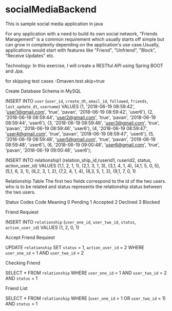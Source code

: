 # socialMediaBackend
This is sample social media application in java

For any application with a need to build its own social network, "Friends Management" is a common requirement which usually starts off simple but can grow in complexity depending on the application's use case.Usually, applications would start with features like "Friend", "Unfriend", "Block", "Receive Updates" etc.

Technology:
In this exercise, I will create a RESTful API using Spring BOOT and Jpa.

for skipping test cases
-Dmaven.test.skip=true

Create Database Schema in MySQL

INSERT INTO `user` (`user_id`, `create_dt`, `email_id`, `followed`, `friends`, `last_update_dt`, `username`) VALUES
(1, '2018-06-19 08:59:42', 'user1@gmail.com', 'true', 'pavan', '2018-06-19 08:59:42', 'user6'),
(2, '2018-06-19 08:59:44', 'user2@gmail.com', 'true', 'pavan', '2018-06-19 08:59:44', 'user6'),
(3, '2018-06-19 08:59:46', 'user3@gmail.com', 'true', 'pavan', '2018-06-19 08:59:46', 'user6'),
(4, '2018-06-19 08:59:47', 'user4@gmail.com', 'true', 'pavan', '2018-06-19 08:59:47', 'user6'),
(5, '2018-06-19 08:59:48', 'user5@gmail.com', 'true', 'pavan', '2018-06-19 08:59:48', 'user6'),
(6, '2018-06-19 09:00:48', 'user6@gmail.com', 'true', 'pavan', '2018-06-19 09:00:48', 'user6');

INSERT INTO relationship1 (relation_ship_id,ruserid1, ruserid2, status, action_user_id) VALUES
(1,1, 2, 1, 1),
(2,1, 3, 1, 3),
(3,1, 4, 1, 4),
(4,1, 5, 0, 5),
(5,1, 6, 3, 1),
(6,2, 3, 1, 2),
(7,2, 4, 1, 4),
(8,3, 5, 1, 3),
(9,1, 7, 0, 1)

Relationship Table
The first two fields correspond to the id of the two users.
who is to be related and status represents the relationship status between the two users.

Status Codes
Code	Meaning
0	    Pending
1	    Accepted
2 	    Declined
3    	Blocked


Friend Requiest

INSERT INTO `relationship` (`user_one_id`, `user_two_id`, `status`, `action_user_id`)
VALUES (1, 2, 0, 1)

Accept Friend Requiest

UPDATE `relationship` SET `status` = 1, `action_user_id` = 2
WHERE `user_one_id` = 1 AND `user_two_id` = 2

Checking Friend

SELECT * FROM `relationship`
WHERE `user_one_id` = 1 AND `user_two_id` = 2 AND `status` = 1


Friend List

SELECT * FROM `relationship`
WHERE (`user_one_id` = 1 OR `user_two_id` = 1)
AND `status` = 1

